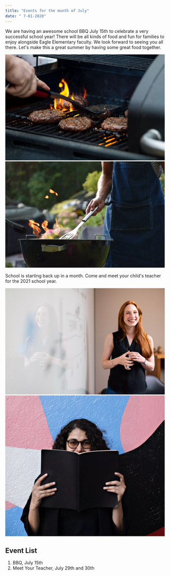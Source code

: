 ```yaml
---
title: "Events for the month of July"
date: " 7-01-2020"
---
```


We are having an awesome school BBQ July 15th to celebrate a very successful school year! There will be all kinds of food and fun for families to enjoy alongside Eagle Elementary faculty. We look forward to seeing you all there. Let's make this a great summer by having some great food together.

![burgers on a grill](../images/BBQ1.webp)
![man flipping burgers](../images/BBQ2.webp)

School is starting back up in a month. Come and meet your child's teacher for the 2021 school year.

![teacher smiling in front of whiteboard](../images/meetYourTeacher2.webp)
![teacher in front of art wall reading a book](../images/meetYourTeacher1Converted.webp)

## Event List

1. BBQ, July 15th
2. Meet Your Teacher, July 29th and 30th
